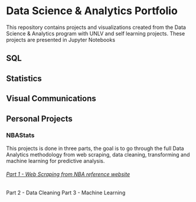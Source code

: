 # Data Science & Analytics Portfolio
This repository contains projects and visualizations created from the Data Science & Analytics program with UNLV and self learning projects. These projects are presented in Jupyter Notebooks

## SQL

## Statistics

## Visual Communications

## Personal Projects
### NBAStats 
This projects is done in three parts, the goal is to go through the full Data Analytics methodology from web scraping, data cleaning, transforming and machine learning for predictive analysis. 

###### [Part 1 - Web Scraping from NBA reference website](data-analytics-portfolio/data-analysis-projects/NBAStats.ipynb)
Part 2 - Data Cleaning
Part 3 - Machine Learning
